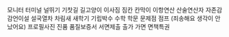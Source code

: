 모니터
터미널
널뛰기
기찻길
길고양이
이사짐
짐칸
칸막이
이항연산
산술연산자
자존감
감언이설
설국열차
차림새
새학기
기립박수
수학
학문
문제점
점프 (죄송해요 생각이 안났어요)
프로필사진
진품
품질보증서
서면제출
출가
가면
면책특권
